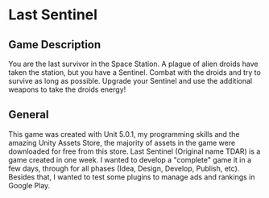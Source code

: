 # Last Sentinel

## Game Description
You are the last survivor in the Space Station. A plague of alien droids have taken the station, but you have a Sentinel. 
Combat with the droids and try to survive as long as possible. Upgrade your Sentinel and use the additional weapons to take the droids energy!

## General
This game was created with Unit 5.0.1, my programming skills and the amazing Unity Assets Store, the majority of assets in the game were downloaded for free from this store.
Last Sentinel (Original name TDAR) is a game created in one week. I wanted to develop a "complete" game it in a few days, through for all phases (Idea, Design, Develop, Publish, etc). Besides that, I wanted to test some plugins to manage ads and rankings in Google Play.


